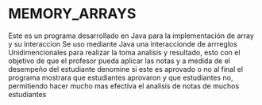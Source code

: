# MEMORY_ARRAYS
Este es un programa desarrollado en Java para la implementación de array y su interaccion
Se uso  mediante Java  una interaccionde de arrreglos Unidimencionales para realizar la toma analisis y  resultado, esto con el objetivo de que el profesor pueda aplicar las notas y a medida de  el desempeño del estudiante denomine si este es aprovado o no
al final  el programa mostrara que estudiantes aprovaron y que estudiantes no, permitiendo hacer mucho mas efectiva  el analisis de  notas de muchos estudiantes 
